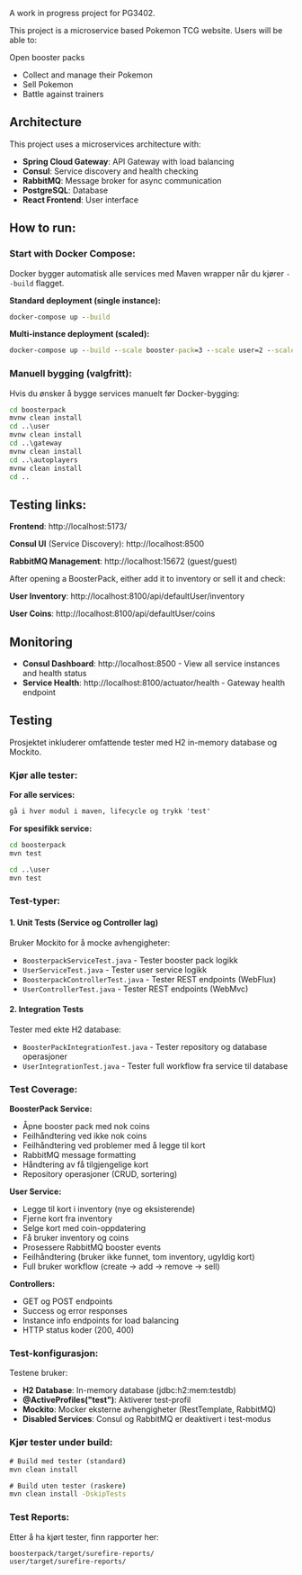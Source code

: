 A work in progress project for PG3402.

This project is a microservice based Pokemon TCG website. Users will be able to:

Open booster packs
* Collect and manage their Pokemon
* Sell Pokemon
* Battle against trainers

## Architecture

This project uses a microservices architecture with:
- **Spring Cloud Gateway**: API Gateway with load balancing
- **Consul**: Service discovery and health checking
- **RabbitMQ**: Message broker for async communication
- **PostgreSQL**: Database
- **React Frontend**: User interface

## How to run:

### Start with Docker Compose:

Docker bygger automatisk alle services med Maven wrapper når du kjører `--build` flagget.

**Standard deployment (single instance):**
```cmd
docker-compose up --build
```

**Multi-instance deployment (scaled):**
```cmd
docker-compose up --build --scale booster-pack=3 --scale user=2 --scale autoplayers=2
```

### Manuell bygging (valgfritt):

Hvis du ønsker å bygge services manuelt før Docker-bygging:
```cmd
cd boosterpack
mvnw clean install
cd ..\user
mvnw clean install
cd ..\gateway
mvnw clean install
cd ..\autoplayers
mvnw clean install
cd ..
```


## Testing links:

**Frontend**: http://localhost:5173/

**Consul UI** (Service Discovery): http://localhost:8500

**RabbitMQ Management**: http://localhost:15672 (guest/guest)

After opening a BoosterPack, either add it to inventory or sell it and check:

**User Inventory**: http://localhost:8100/api/defaultUser/inventory

**User Coins**: http://localhost:8100/api/defaultUser/coins

## Monitoring

- **Consul Dashboard**: http://localhost:8500 - View all service instances and health status
- **Service Health**: http://localhost:8100/actuator/health - Gateway health endpoint

## Testing

Prosjektet inkluderer omfattende tester med H2 in-memory database og Mockito.

### Kjør alle tester:

**For alle services:**
```cmd
gå i hver modul i maven, lifecycle og trykk 'test'
```

**For spesifikk service:**
```cmd
cd boosterpack
mvn test

cd ..\user
mvn test
```

### Test-typer:

#### 1. **Unit Tests** (Service og Controller lag)
Bruker Mockito for å mocke avhengigheter:
- `BoosterpackServiceTest.java` - Tester booster pack logikk
- `UserServiceTest.java` - Tester user service logikk
- `BoosterpackControllerTest.java` - Tester REST endpoints (WebFlux)
- `UserControllerTest.java` - Tester REST endpoints (WebMvc)

#### 2. **Integration Tests**
Tester med ekte H2 database:
- `BoosterPackIntegrationTest.java` - Tester repository og database operasjoner
- `UserIntegrationTest.java` - Tester full workflow fra service til database

### Test Coverage:

**BoosterPack Service:**
-  Åpne booster pack med nok coins
-  Feilhåndtering ved ikke nok coins
-  Feilhåndtering ved problemer med å legge til kort
-  RabbitMQ message formatting
-  Håndtering av få tilgjengelige kort
-  Repository operasjoner (CRUD, sortering)

**User Service:**
-  Legge til kort i inventory (nye og eksisterende)
-  Fjerne kort fra inventory
-  Selge kort med coin-oppdatering
-  Få bruker inventory og coins
-  Prosessere RabbitMQ booster events
-  Feilhåndtering (bruker ikke funnet, tom inventory, ugyldig kort)
-  Full bruker workflow (create → add → remove → sell)

**Controllers:**
-  GET og POST endpoints
-  Success og error responses
-  Instance info endpoints for load balancing
-  HTTP status koder (200, 400)

### Test-konfigurasjon:

Testene bruker:
- **H2 Database**: In-memory database (jdbc:h2:mem:testdb)
- **@ActiveProfiles("test")**: Aktiverer test-profil
- **Mockito**: Mocker eksterne avhengigheter (RestTemplate, RabbitMQ)
- **Disabled Services**: Consul og RabbitMQ er deaktivert i test-modus

### Kjør tester under build:

```cmd
# Build med tester (standard)
mvn clean install

# Build uten tester (raskere)
mvn clean install -DskipTests
```

### Test Reports:

Etter å ha kjørt tester, finn rapporter her:
```
boosterpack/target/surefire-reports/
user/target/surefire-reports/
```

